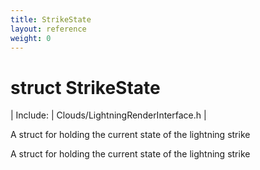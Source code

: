 ```yaml
---
title: StrikeState
layout: reference
weight: 0
---
```

struct StrikeState
===

| Include: | Clouds/LightningRenderInterface.h |

A struct for holding the current state of the lightning strike
  



A struct for holding the current state of the lightning strike
  

